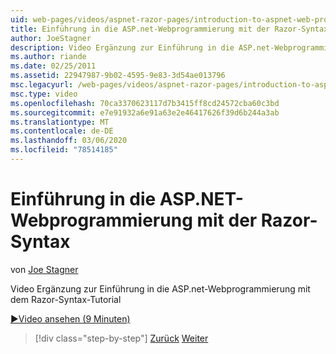 ```yaml
---
uid: web-pages/videos/aspnet-razor-pages/introduction-to-aspnet-web-programming-using-the-razor-syntax
title: Einführung in die ASP.net-Webprogrammierung mit der Razor-Syntax | Microsoft-Dokumentation
author: JoeStagner
description: Video Ergänzung zur Einführung in die ASP.net-Webprogrammierung mit dem Razor-Syntax-Tutorial
ms.author: riande
ms.date: 02/25/2011
ms.assetid: 22947987-9b02-4595-9e83-3d54ae013796
msc.legacyurl: /web-pages/videos/aspnet-razor-pages/introduction-to-aspnet-web-programming-using-the-razor-syntax
msc.type: video
ms.openlocfilehash: 70ca3370623117d7b3415ff8cd24572cba60c3bd
ms.sourcegitcommit: e7e91932a6e91a63e2e46417626f39d6b244a3ab
ms.translationtype: MT
ms.contentlocale: de-DE
ms.lasthandoff: 03/06/2020
ms.locfileid: "78514185"
---
```

# <a name="introduction-to-aspnet-web-programming-using-the-razor-syntax"></a>Einführung in die ASP.NET-Webprogrammierung mit der Razor-Syntax

von [Joe Stagner](https://github.com/JoeStagner)

Video Ergänzung zur Einführung in die ASP.net-Webprogrammierung mit dem Razor-Syntax-Tutorial

[&#9654;Video ansehen (9 Minuten)](https://channel9.msdn.com/Blogs/ASP-NET-Site-Videos/introduction-to-aspnet-web-programming-using-the-razor-syntax)

> [!div class="step-by-step"]
> [Zurück](getting-started-with-webmatrix-and-aspnet-web-pages.md)
> [Weiter](creating-a-consistent-look-part-1.md)
